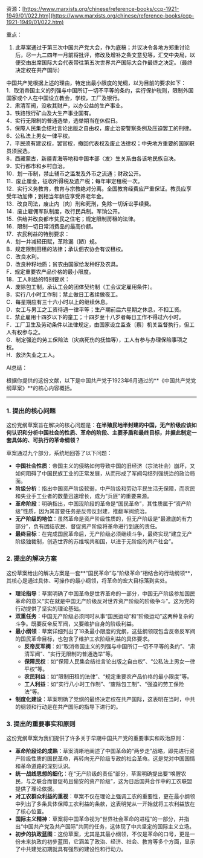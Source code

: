 资源：[https://www.marxists.org/chinese/reference-books/ccp-1921-1949/01/022.htm](https://www.marxists.org/chinese/reference-books/ccp-1921-1949/01/022.htm)

重点：

1. <font style="color:rgb(0, 0, 0);">此草案通过于第三次中国共产党大会，作为底稿；并议决令各地方郑重讨论后，尽一九二四年一月前将批评，修改及增补之条文意见等，汇交中央局，以便交由出席国际大会代表带往第五次世界共产国际大会作最终之决定。（最终决定权在共产国际）</font>

<font style="color:rgb(0, 0, 0);"></font>

<font style="color:rgb(0, 0, 0);">中国共产党根据上述的理由，特定出最小限度的党纲，以为目前的要求如下：</font>  
<font style="color:rgb(0, 0, 0);"> 1．取消帝国主义的列强与中国所订一切不平等的条约，实行保护税则，限制外国国家或个人在中国设立教会，学校，工厂及银行。</font>  
<font style="color:rgb(0, 0, 0);"> 2．肃清军阀，没收其财产，以办公益的生产事业。</font>  
<font style="color:rgb(0, 0, 0);"> 3．铁路银行矿山及大生产事业国有。</font>  
<font style="color:rgb(0, 0, 0);"> 4．实行无限制的普通选举，选举期当在休假日。</font>  
<font style="color:rgb(0, 0, 0);"> 5．保障人民集会结社言论出版之自由权，废止治安警察条例及压迫罢工的刑律。</font>  
<font style="color:rgb(0, 0, 0);"> 6．公私法上男女一律平权。</font>  
<font style="color:rgb(0, 0, 0);"> 7．平民须有建议权，罢官权，撤回代表权及废止法律权；中央地方重要的国家职员须民选。</font>  
<font style="color:rgb(0, 0, 0);"> 8．西藏蒙古，新疆青海等地和中国本部〈发〉生关系由各该地民族自决。</font>  
<font style="color:rgb(0, 0, 0);"> 9．实行都市和乡村自治。</font>  
<font style="color:rgb(0, 0, 0);"> 10．划一币制，禁止辅币之滥发及外币之流通；财政公开。</font>  
<font style="color:rgb(0, 0, 0);"> 11．废止厘金，征收所得税及遗产税；每年审定租税一次。</font>  
<font style="color:rgb(0, 0, 0);"> 12．实行义务教育，教育与宗教绝对分离。全国教育经费应严重保证。教员应享受年功加俸；到相当年龄应享受养老年金。</font>  
<font style="color:rgb(0, 0, 0);"> 13．改良司法，废止内〔肉〕刑和死刑，免除一切诉讼手续费。</font>  
<font style="color:rgb(0, 0, 0);"> 14．废止雇佣军队制度，改行民兵制。军饷公开。</font>  
<font style="color:rgb(0, 0, 0);"> 15．供给并改良都市贫民之住宅；规定限制房租的法律。</font>  
<font style="color:rgb(0, 0, 0);"> 16．限制一切日常消费品的最高价额。</font>  
<font style="color:rgb(0, 0, 0);"> 17．农民利益的特别要求：</font>  
<font style="color:rgb(0, 0, 0);"> A．划一并减轻田赋，革除漏〔陋〕规。</font>  
<font style="color:rgb(0, 0, 0);"> B．规定限制田租的法律；承认佃农协会有议租权。</font>  
<font style="color:rgb(0, 0, 0);"> C．改良水利。</font>  
<font style="color:rgb(0, 0, 0);"> D．改良种籽地质；贫农由国家给发种籽及农具。</font>  
<font style="color:rgb(0, 0, 0);"> F．规定重要农产品价格的最小限度。</font>  
<font style="color:rgb(0, 0, 0);"> 18．工人利益的特别要求：</font>  
<font style="color:rgb(0, 0, 0);"> A．废除包工制，承认工会的团体契约制（工会议定雇用条件）。</font>  
<font style="color:rgb(0, 0, 0);"> B．实行八小时工作制；禁止做日工者续做夜工。</font>  
<font style="color:rgb(0, 0, 0);"> C．每星期应有三十六小时以上的继续休息。</font>  
<font style="color:rgb(0, 0, 0);"> D．女工与男工之工资待遇一律平等；生产期前后六星期之休息，不扣工资。</font>  
<font style="color:rgb(0, 0, 0);"> E．禁止雇用十四岁以下的童工；十四岁至十八岁者每日工作不得过六小时。</font>  
<font style="color:rgb(0, 0, 0);"> F．工厂卫生及劳动条件以法律规定，由国家设立监查〔察〕机关监督执行，但工人有权参与之。</font>  
<font style="color:rgb(0, 0, 0);"> G．制定强迫的劳工保险法（灾病死伤的抚恤等），工人有参与办理保险事项之权。</font>  
<font style="color:rgb(0, 0, 0);"> H．救济失业之工人。</font>

<font style="color:rgb(0, 0, 0);"></font>

<font style="color:rgb(0, 0, 0);"></font>

AI总结：

<font style="color:rgb(27, 28, 29);">根据你提供的这份文献，以下是中国共产党于1923年6月通过的**《中国共产党党纲草案》**的核心内容概括。</font>

---

### <font style="color:rgb(27, 28, 29);">1. 提出的核心问题</font>
<font style="color:rgb(27, 28, 29);">这份党纲草案旨在解决的核心问题是：</font>**<font style="color:rgb(27, 28, 29);">在半殖民地半封建的中国，无产阶级应该如何认识和分析中国社会的性质、革命的阶段、主要矛盾和最终目标，并据此制定一套具体的、可执行的革命纲领？</font>**

<font style="color:rgb(27, 28, 29);">草案通过九个部分，系统地回答了以下问题：</font>

+ **<font style="color:rgb(27, 28, 29);">中国社会性质</font>**<font style="color:rgb(27, 28, 29);">：帝国主义的侵略如何导致中国的旧经济（宗法社会）崩坏，又如何阻碍了中国民族工业的正常发展，从而形成了军阀勾结列强统治的政治局面。</font>
+ **<font style="color:rgb(27, 28, 29);">阶级分析</font>**<font style="color:rgb(27, 28, 29);">：指出中国资产阶级软弱，中产阶级和劳动平民生活无保障，而农民和失业手工业者的数量迅速增长，成为“兵匪”的重要来源。</font>
+ **<font style="color:rgb(27, 28, 29);">革命阶段</font>**<font style="color:rgb(27, 28, 29);">：明确指出，中国现阶段的革命是“国民革命”，其性质属于“资产阶级”性质，因为其首要任务是反帝反封建，推翻军阀统治。</font>
+ **<font style="color:rgb(27, 28, 29);">无产阶级的地位</font>**<font style="color:rgb(27, 28, 29);">：虽然革命是资产阶级性质的，但无产阶级是“最澈底的有力部分”，负有团结农民、督促资产阶级将革命进行到底的责任。</font>
+ **<font style="color:rgb(27, 28, 29);">最终目标</font>**<font style="color:rgb(27, 28, 29);">：在完成国民革命后，无产阶级必须继续斗争，最终实现“建立无产阶级独裁制，创造世界的苏维埃共和国，以进于无阶级的共产社会”。</font>

### <font style="color:rgb(27, 28, 29);">2. 提出的解决方案</font>
<font style="color:rgb(27, 28, 29);">这份草案给出的解决方案是一套**“国民革命”与“阶级革命”相结合的行动纲领**，其核心是通过具体、可操作的最小纲领，将革命的宏大目标落到实处。</font>

+ **<font style="color:rgb(27, 28, 29);">理论指导</font>**<font style="color:rgb(27, 28, 29);">：草案明确了中国革命是世界革命的一部分，中国无产阶级参加国民革命的意义“实在就是中国无产阶级反对世界资产阶级的阶级争斗”。这为党的行动提供了坚实的理论基础。</font>
+ **<font style="color:rgb(27, 28, 29);">双重任务</font>**<font style="color:rgb(27, 28, 29);">：中国无产阶级必须同时从事“国民运动”和“阶级运动”这两种复杂的斗争。既要反帝反军阀，又要维护自身的阶级利益。</font>
+ **<font style="color:rgb(27, 28, 29);">最小纲领</font>**<font style="color:rgb(27, 28, 29);">：草案详细列出了18条最小限度的党纲，这些纲领既包含反帝反军阀的国民革命目标，也包含了维护工农阶级利益的具体要求。</font>
    - **<font style="color:rgb(27, 28, 29);">反帝反军阀</font>**<font style="color:rgb(27, 28, 29);">：如“取消帝国主义的列强与中国所订一切不平等的条约”、“肃清军阀”、“实行无限制的普通选举”等。</font>
    - **<font style="color:rgb(27, 28, 29);">保障民权</font>**<font style="color:rgb(27, 28, 29);">：如“保障人民集会结社言论出版之自由权”、“公私法上男女一律平权”等。</font>
    - **<font style="color:rgb(27, 28, 29);">农民利益</font>**<font style="color:rgb(27, 28, 29);">：如“限制田租的法律”、“规定重要农产品价格的最小限度”等。</font>
    - **<font style="color:rgb(27, 28, 29);">工人利益</font>**<font style="color:rgb(27, 28, 29);">：如“实行八小时工作制”、“废除包工制”、“强迫的劳工保险法”等。</font>
+ **<font style="color:rgb(27, 28, 29);">制度化建设</font>**<font style="color:rgb(27, 28, 29);">：草案明确了党纲的最终决定权在共产国际，这表明在当时，中共的纲领和行动是在共产国际的指导下进行的。</font>

### <font style="color:rgb(27, 28, 29);">3. 提出的重要事实和原则</font>
<font style="color:rgb(27, 28, 29);">这份党纲草案为我们提供了许多关于早期中国共产党的重要事实和政治原则：</font>

+ **<font style="color:rgb(27, 28, 29);">革命阶段论的成熟</font>**<font style="color:rgb(27, 28, 29);">：草案清晰地阐述了中国革命的“两步走”战略，即先进行资产阶级性质的国民革命，再转向无产阶级专政的社会革命。这是党对中国国情和革命道路的深刻认识。</font>
+ **<font style="color:rgb(27, 28, 29);">统一战线思想的细化</font>**<font style="color:rgb(27, 28, 29);">：在“无产阶级的责任”部分，草案明确提出要“唤醒农民，与之联合而督促苟且偷安的资产阶级”，这为日后国共合作中的工农联盟提供了理论依据。</font>
+ **<font style="color:rgb(27, 28, 29);">对工农群众利益的重视</font>**<font style="color:rgb(27, 28, 29);">：草案不仅在理论上强调工农的重要性，更在最小纲领中列出了多条具体保障工农利益的条款，这表明党从一开始就将工农利益放在了核心位置。</font>
+ **<font style="color:rgb(27, 28, 29);">国际主义精神</font>**<font style="color:rgb(27, 28, 29);">：草案将中国革命视为“世界社会革命的进程”的一部分，并指出“中国共产党及共产国际”共同的任务，这体现了中共坚定的国际主义立场。</font>
+ **<font style="color:rgb(27, 28, 29);">初步的执政蓝图</font>**<font style="color:rgb(27, 28, 29);">：这份草案，尤其是其最小纲领，不仅是革命的口号，更是一份未来执政的初步蓝图，它涵盖了政治、经济、社会、教育等多个方面，显示了中共建党初期就具有强烈的建设性和行动力。</font>

